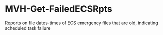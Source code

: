 # MVH-Get-FailedECSRpts
Reports on file dates-times of ECS emergency files that are old, indicating scheduled task failure

